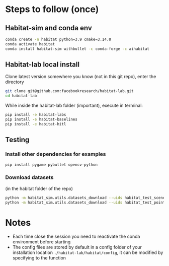 # Steps to follow (once)

## Habitat-sim and conda env
```bash
conda create -n habitat python=3.9 cmake=3.14.0
conda activate habitat
conda install habitat-sim withbullet -c conda-forge -c aihabitat
```

## Habitat-lab local install
Clone latest version somewhere you know (not in this git repo), enter the directory
```bash
git clone git@github.com:facebookresearch/habitat-lab.git
cd habitat-lab
```
While inside the habitat-lab folder (important), execute in terminal:
```bash
pip install -e habitat-labs
pip install -e habitat-baselines
pip install -e habitat-hitl
```


## Testing
### Install other dependencies for examples
```bash
pip install pygame pybullet opencv-python
```
### Download datasets
(in the habitat folder of the repo)
```bash
python -m habitat_sim.utils.datasets_download --uids habitat_test_scenes --data-path data/
python -m habitat_sim.utils.datasets_download --uids habitat_test_pointnav_dataset --data-path data/
```

# Notes
- Each time close the session you need to reactivate the conda environment before starting
- The config files are stored by default in a config folder of your installation location `./habitat-lab/habitat/config`, 
it can be modified by specifying to the function
